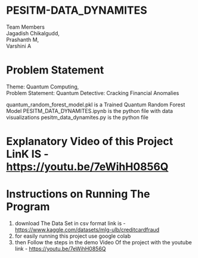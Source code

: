 # PESITM-DATA_DYNAMITES
Team Members   
Jagadish Chikalgudd,   
Prashanth M,  
Varshini A
# Problem Statement
Theme: Quantum Computing,   
Problem Statement: Quantum Detective: Cracking Financial Anomalies

quantum_random_forest_model.pkl is  a Trained Quantum Random Forest Model
PESITM_DATA_DYNAMITES.ipynb is the python file with data visualizations
pesitm_data_dynamites.py is the python file
# Explanatory Video of this Project LinK IS - https://youtu.be/7eWihH0856Q
# Instructions on Running The Program 
1) download The Data Set in csv format link is - https://www.kaggle.com/datasets/mlg-ulb/creditcardfraud
2) for easily running this project use google colab
3) then Follow the steps in the demo Video Of the project with the youtube link - https://youtu.be/7eWihH0856Q
